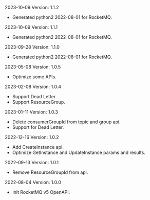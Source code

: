 2023-10-09 Version: 1.1.2
- Generated python2 2022-08-01 for RocketMQ.

2023-10-09 Version: 1.1.1
- Generated python2 2022-08-01 for RocketMQ.

2023-09-28 Version: 1.1.0
- Generated python2 2022-08-01 for RocketMQ.

2023-05-08 Version: 1.0.5
- Optimize some APIs.

2023-02-08 Version: 1.0.4
- Support Dead Letter.
- Support ResourceGroup.

2023-01-11 Version: 1.0.3
- Delete consumerGroupId from topic and group api.
- Support for Dead Letter.

2022-12-16 Version: 1.0.2
- Add CreateInstance api.
- Optimize GetInstance and UpdateInstance params and results.

2022-09-13 Version: 1.0.1
- Remove ResourceGroupId from api.

2022-08-04 Version: 1.0.0
- Init RocketMQ v5 OpenAPI.

